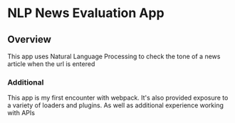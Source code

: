 # NLP News Evaluation App

## Overview
This app uses Natural Language Processing to check the tone of a news article when the url is entered

### Additional 
This app is my first encounter with webpack. It's also provided exposure to a variety of loaders and plugins. As well as additional experience working with APIs
